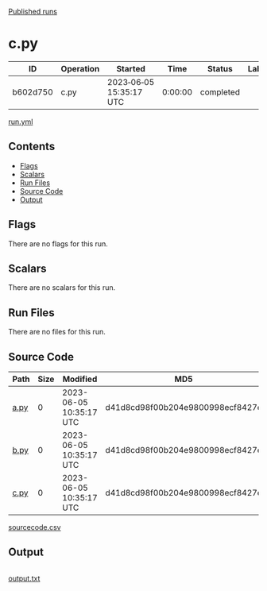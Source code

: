 [Published runs](../README.md)

# c.py

| ID                   | Operation           | Started                  | Time                | Status           | Label                |
| --                   | ---------           | ---------                | ----                | ------           | -----                |
| b602d750 | c.py | 2023&#8209;06&#8209;05 15:35:17 UTC | 0:00:00 | completed | &nbsp; |

[run.yml](run.yml)

## Contents

- [Flags](#flags)
- [Scalars](#scalars)
- [Run Files](#run-files)
- [Source Code](#source-code)
- [Output](#output)

## Flags

There are no flags for this run.
## Scalars

There are no scalars for this run.
## Run Files

There are no files for this run.
## Source Code

| Path | Size | Modified | MD5 |
| ---- | ---- | -------- | --- |
| [a.py](sourcecode/a.py) | 0 | 2023-06-05 10:35:17 UTC | d41d8cd98f00b204e9800998ecf8427e |
| [b.py](sourcecode/b.py) | 0 | 2023-06-05 10:35:17 UTC | d41d8cd98f00b204e9800998ecf8427e |
| [c.py](sourcecode/c.py) | 0 | 2023-06-05 10:35:17 UTC | d41d8cd98f00b204e9800998ecf8427e |

[sourcecode.csv](sourcecode.csv)
## Output

```
```

[output.txt](output.txt)

